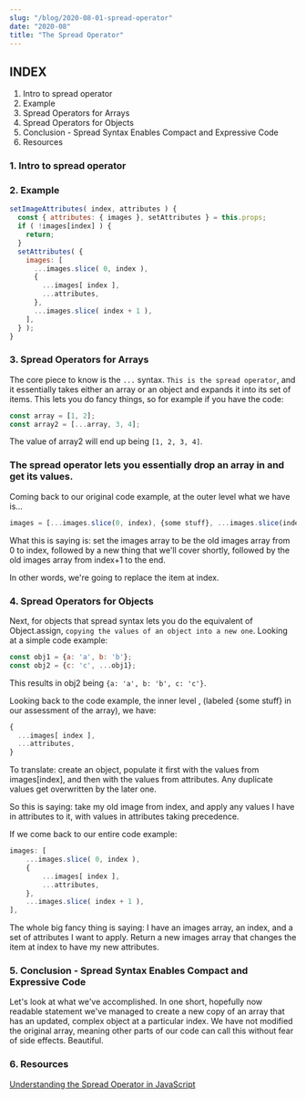 ```yaml
---
slug: "/blog/2020-08-01-spread-operator"
date: "2020-08"
title: "The Spread Operator"
---
```


## INDEX

1. Intro to spread operator
2. Example
3. Spread Operators for Arrays
4. Spread Operators for Objects
5. Conclusion - Spread Syntax Enables Compact and Expressive Code
6. Resources

### 1. Intro to spread operator

### 2. Example

```javascript
setImageAttributes( index, attributes ) {
  const { attributes: { images }, setAttributes } = this.props;
  if ( !images[index] ) {
    return;
  }
  setAttributes( {
    images: [
      ...images.slice( 0, index ),
      {
        ...images[ index ],
        ...attributes,
      },
      ...images.slice( index + 1 ),
    ],
  } );
}
```

### 3. Spread Operators for Arrays

The core piece to know is the `...` syntax. `This is the spread operator`, and it essentially takes either an array or an object and expands it into its set of items. This lets you do fancy things, so for example if you have the code:

```javascript
const array = [1, 2];
const array2 = [...array, 3, 4];
```

The value of array2 will end up being `[1, 2, 3, 4]`.

### The spread operator lets you essentially drop an array in and get its values.

Coming back to our original code example, at the outer level what we have is...

```javascript
images = [...images.slice(0, index), {some stuff}, ...images.slice(index+1)]
```

What this is saying is: set the images array to be the old images array from 0 to index, followed by a new thing that we'll cover shortly, followed by the old images array from index+1 to the end.

In other words, we're going to replace the item at index.

### 4. Spread Operators for Objects

Next, for objects that spread syntax lets you do the equivalent of Object.assign, `copying the values of an object into a new one`. Looking at a simple code example:

```javascript
const obj1 = {a: 'a', b: 'b'};
const obj2 = {c: 'c', ...obj1};
```

This results in obj2 being `{a: 'a', b: 'b', c: 'c'}`.

Looking back to the code example, the inner level , (labeled {some stuff} in our assessment of the array), we have:

```javascript
{
  ...images[ index ],
  ...attributes,
}
```

To translate: create an object, populate it first with the values from images[index], and then with the values from attributes. Any duplicate values get overwritten by the later one.

So this is saying: take my old image from index, and apply any values I have in attributes to it, with values in attributes taking precedence.

If we come back to our entire code example:

```javascript
images: [
    ...images.slice( 0, index ),
    {
        ...images[ index ],
        ...attributes,
    },
    ...images.slice( index + 1 ),
],
```

The whole big fancy thing is saying: I have an images array, an index, and a set of attributes I want to apply. Return a new images array that changes the item at index to have my new attributes.

### 5. Conclusion - Spread Syntax Enables Compact and Expressive Code

Let's look at what we've accomplished. In one short, hopefully now readable statement we've managed to create a new copy of an array that has an updated, complex object at a particular index. We have not modified the original array, meaning other parts of our code can call this without fear of side effects. Beautiful.

### 6. Resources

[Understanding the Spread Operator in JavaScript](https://zendev.com/2018/05/09/understanding-spread-operator-in-javascript.html)